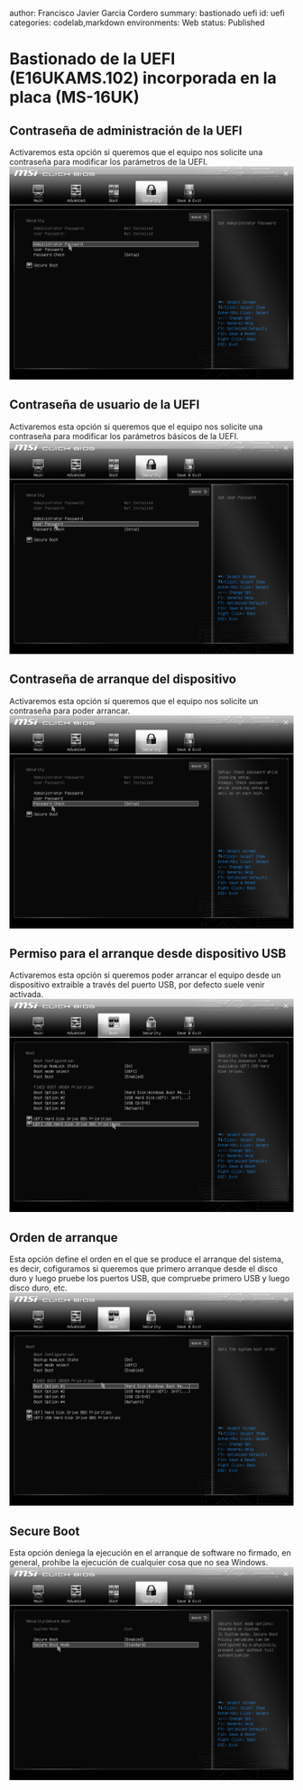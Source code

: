 author: Francisco Javier Garcia Cordero
summary: bastionado uefi
id: uefi
categories: codelab,markdown
environments: Web
status: Published

# Bastionado de la UEFI (E16UKAMS.102) incorporada en la placa (MS-16UK)

## Contraseña de administración de la UEFI

Activaremos esta opción si queremos que el equipo nos solicite una contraseña para modificar los parámetros de la UEFI.
![admin](img/captura1.bmp)

## Contraseña de usuario de la UEFI

Activaremos esta opción si queremos que el equipo nos solicite una contraseña para modificar los parámetros básicos de la UEFI.
![usuario](img/captura2.bmp)


## Contraseña de arranque del dispositivo

Activaremos esta opción si queremos que el equipo nos solicite un contraseña para poder arrancar.
![disp](img/captura3.bmp)

## Permiso para el arranque desde dispositivo USB

Activaremos esta opción si queremos poder arrancar el equipo desde un dispositivo extraible a través del puerto USB, por defecto suele venir activada.
![USB](img/captura-boot-5.bmp)

## Orden de arranque

Esta opción define el orden en el que se produce el arranque del sistema, es decir, cofiguramos si queremos que primero arranque desde el disco duro y luego pruebe los puertos USB, que compruebe primero USB y luego disco duro, etc.
![orden](img/captura-boot-3.bmp)

## Secure Boot

Esta opción deniega la ejecución en el arranque de software no firmado, en general, prohibe la ejecución de cualquier cosa que no sea Windows.
![secure](img/captura5.bmp)